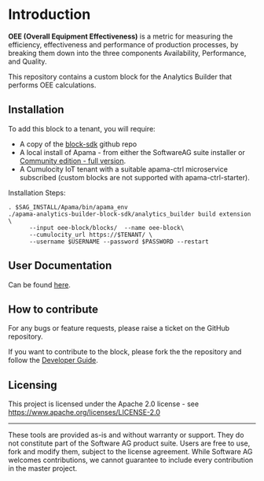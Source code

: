 # Introduction

**OEE (Overall Equipment Effectiveness)** is a metric for measuring the efficiency, effectiveness and performance of production processes, by breaking them down into the three components Availability, Performance, and Quality.

This repository contains a custom block for the Analytics Builder that performs OEE calculations.

## Installation

To add this block to a tenant, you will require:

* A copy of the [block-sdk](https://github.com/SoftwareAG/apama-analytics-builder-block-sdk) github repo
* A local install of Apama - from either the SoftwareAG suite installer or [Community edition - full version](http://www.apamacommunity.com/downloads/).
* A Cumulocity IoT tenant with a suitable apama-ctrl microservice subscribed (custom blocks are not supported with apama-ctrl-starter).

Installation Steps:

```
. $SAG_INSTALL/Apama/bin/apama_env
./apama-analytics-builder-block-sdk/analytics_builder build extension \
      --input oee-block/blocks/  --name oee-block\
      --cumulocity_url https://$TENANT/ \
      --username $USERNAME --password $PASSWORD --restart
```

## User Documentation
Can be found [here](https://github.com/Cumulocity-IoT/oee-block/blob/main/docs/contents.md#user-guide).
## How to contribute
For any bugs or feature requests, please raise a ticket on the GitHub repository.

If you want to contribute to the block, please fork the the repository and follow the [Developer Guide](https://github.com/Cumulocity-IoT/oee-block/blob/main/docs/contents.md#developer-guide).

## Licensing

This project is licensed under the Apache 2.0 license - see <https://www.apache.org/licenses/LICENSE-2.0>

______________________
These tools are provided as-is and without warranty or support. They do not constitute part of the Software AG product suite. Users are free to use, fork and modify them, subject to the license agreement. While Software AG welcomes contributions, we cannot guarantee to include every contribution in the master project.
